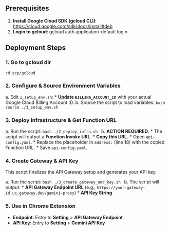 ## Prerequisites

1.  **Install Google Cloud SDK (gcloud CLI)**: https://cloud.google.com/sdk/docs/install#deb
2.  **Login to gcloud**: gcloud auth application-default login

## Deployment Steps

### 1. Go to gcloud dir
```
cd gcp/gcloud
```

### 2. Configure & Source Environment Variables

a.  Edit `1_setup_env.sh`:
    *   **Update `BILLING_ACCOUNT_ID`** with your actual Google Cloud Billing Account ID.
b.  Source the script to load variables:
    ```bash
    source ./1_setup_env.sh
    ```

### 3. Deploy Infrastructure & Get Function URL
a.  Run the script:
    ```bash
    ./2_deploy_infra.sh
    ```
b.  **ACTION REQUIRED**:
    *   The script will output a **Function Invoke URL**.
    *   **Copy this URL.**
    *   Open `api-config.yaml`.
    *   Replace the placeholder in `address:` (line 18) with the copied Function URL.
    *   Save `api-config.yaml`.


### 4. Create Gateway & API Key

This script finalizes the API Gateway setup and generates your API key.

a.  Run the script:
    ```bash
    ./3_create_gateway_and_key.sh
    ```
b.  The script will output:
    *   **API Gateway Endpoint URL** (e.g., `https://your-gateway-id.uc.gateway.dev/gemini-proxy`)
    *   **API Key String**

### 5. Use in Chrome Extension

*   **Endpoint**: Entry to **Setting** > **API Gateway Endpoint**
*   **API Key**: Entry to **Setting** > **Gemini API Key** 